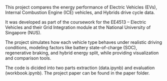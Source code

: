 This project compares the energy performance of Electric Vehicles (EVs), Internal Combustion Engine (ICE) vehicles, and Hybrids drive cycle data.

It was developed as part of the coursework for the EE4513 – Electric Vehicles and their Grid Integration module at the National University of Singapore (NUS).

The project simulates how each vehicle type behaves under realistic driving conditions, modeling factors like battery state-of-charge (SOC), regenerative braking, and hybrid energy split, while providing visualization and comparison tools.

The code is dicided into two parts extraction (data.ipynb) and evaluation (workbook.ipynb).
The project paper can be found in the paper folder.
